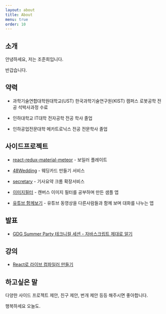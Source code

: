 ```yaml
---
layout: about
title: About
menu: true
order: 10
---
```


## 소개

안녕하세요, 저는 조준희입니다.

반갑습니다.

## 약력

- 과학기술연합대학원대학교(UST) 한국과학기술연구원(KIST) 캠퍼스 로봇공학 전공 석박사과정 수료

- 인하대학교 IT대학 전자공학 전공 학사 졸업

- 인하공업전문대학 메카트로닉스 전공 전문학사 졸업

## 사이드프로젝트

- [react-redux-material-meteor](https://github.com/isme2n/react-redux-material-meteor) - 보일러 플레이트

- [48Wedding](http://48wedding.com) - 웨딩카드 만들기 서비스

- [secretary](https://chrome.google.com/webstore/detail/secretary/bijcgcgbhmeemlnidoigdcnokggknikb?hl=ko) - 기사요약 크롬 확장서비스

- [이미지필터](https://github.com/isme2n/react-image-filter-app) - 캔버스 이미지 필터를 공부하며 만든 샘플 앱

- [유튜브 함께보기](https://youtu.be/7IFEO9D6G4Y) - 유튜브 동영상을 다른사람들과 함께 보며 대화를 나누는 앱

## 발표

- [GDG Summer Party 테크니컬 세션 - 자바스크립트 제대로 알기](https://www.slideshare.net/MinPark48/ss-79004233)

## 강의

- [React로 라이브 컴파일러 만들기](https://www.youtube.com/playlist?list=PLBrx45N7b6tkdisu8ZhKs02tEf5wDuk2W)

## 하고싶은 말

다양한 사이드 프로젝트 제안, 친구 제안, 번개 제안 등등 해주시면 좋아합니다.

행복하세요 오늘도.

